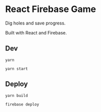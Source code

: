 # React Firebase Game

Dig holes and save progress.

Built with React and Firebase.

## Dev

```
yarn

yarn start
```

## Deploy

```
yarn build

firebase deploy
```

